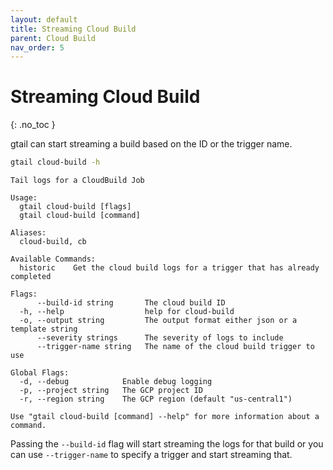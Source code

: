 ```yaml
---
layout: default
title: Streaming Cloud Build
parent: Cloud Build
nav_order: 5
---
```


# Streaming Cloud Build
{: .no_toc }

gtail can start streaming a build based on the ID or the trigger name.

```bash
gtail cloud-build -h
```
```text
Tail logs for a CloudBuild Job

Usage:
  gtail cloud-build [flags]
  gtail cloud-build [command]

Aliases:
  cloud-build, cb

Available Commands:
  historic    Get the cloud build logs for a trigger that has already completed

Flags:
      --build-id string       The cloud build ID
  -h, --help                  help for cloud-build
  -o, --output string         The output format either json or a template string
      --severity strings      The severity of logs to include
      --trigger-name string   The name of the cloud build trigger to use

Global Flags:
  -d, --debug            Enable debug logging
  -p, --project string   The GCP project ID
  -r, --region string    The GCP region (default "us-central1")

Use "gtail cloud-build [command] --help" for more information about a command.
```

Passing the `--build-id` flag will start streaming the logs for that build or you can use `--trigger-name` to specify a trigger and start streaming that.

